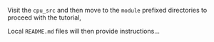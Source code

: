 Visit the <code>cpu_src</code> and then move to the <code>module</code> prefixed directories to proceed with the tutorial,

Local <code>README.md</code> files will then provide instructions...
